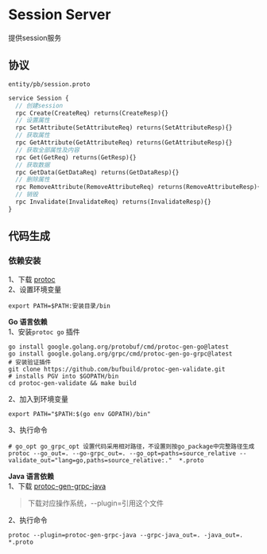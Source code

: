 # Session Server 
提供session服务

## 协议
`entity/pb/session.proto`

```protobuf
service Session {
  // 创建session
  rpc Create(CreateReq) returns(CreateResp){}
  // 设置属性
  rpc SetAttribute(SetAttributeReq) returns(SetAttributeResp){}
  // 获取属性
  rpc GetAttribute(GetAttributeReq) returns(GetAttributeResp){}
  // 获取全部属性及内容
  rpc Get(GetReq) returns(GetResp){}
  // 获取数据
  rpc GetData(GetDataReq) returns(GetDataResp){}
  // 删除属性
  rpc RemoveAttribute(RemoveAttributeReq) returns(RemoveAttributeResp){}
  // 销毁
  rpc Invalidate(InvalidateReq) returns(InvalidateResp){}
}
```

## 代码生成
### 依赖安装

1、下载 [protoc](https://github.com/protocolbuffers/protobuf/releases)   
2、设置环境变量
```shell
export PATH=$PATH:安装目录/bin
```

**Go 语言依赖**  
1、安装`protoc go` 插件
```shell
go install google.golang.org/protobuf/cmd/protoc-gen-go@latest
go install google.golang.org/grpc/cmd/protoc-gen-go-grpc@latest
# 安装验证插件
git clone https://github.com/bufbuild/protoc-gen-validate.git
# installs PGV into $GOPATH/bin
cd protoc-gen-validate && make build

```

2、加入到环境变量
```shell
export PATH="$PATH:$(go env GOPATH)/bin"
```
3、执行命令
```shell
# go_opt go_grpc_opt 设置代码采用相对路径，不设置则按go_package中完整路径生成
protoc --go_out=. --go-grpc_out=. --go_opt=paths=source_relative --validate_out="lang=go,paths=source_relative:."  *.proto
```

**Java 语言依赖**  
1、下载 [protoc-gen-grpc-java](https://mvnrepository.com/artifact/io.grpc/protoc-gen-grpc-java)
> 下载对应操作系统，--plugin=引用这个文件

2、执行命令
```shell
protoc --plugin=protoc-gen-grpc-java --grpc-java_out=. -java_out=.  *.proto
```
